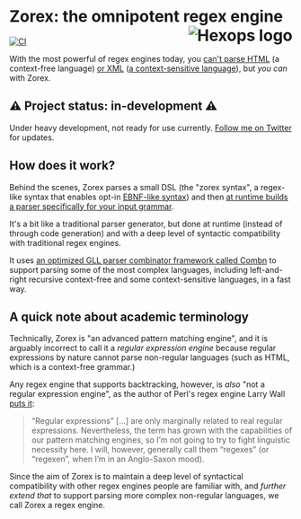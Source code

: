 # Zorex: the omnipotent regex engine <a href="https://hexops.com"><img align="right" alt="Hexops logo" src="https://raw.githubusercontent.com/hexops/media/main/readme.svg"></img></a>

[![CI](https://github.com/hexops/ztemplate/workflows/CI/badge.svg)](https://github.com/hexops/ztemplate/actions)

With the most powerful of regex engines today, you [can't parse HTML](https://stackoverflow.com/questions/6751105/why-its-not-possible-to-use-regex-to-parse-html-xml-a-formal-explanation-in-la) (a context-free language) [or XML](https://stackoverflow.com/a/8578999) ([a context-sensitive language](https://softwareengineering.stackexchange.com/a/205725)), but _you can_ with Zorex.

## ⚠️ Project status: in-development ⚠️

Under heavy development, not ready for use currently. [Follow me on Twitter](https://twitter.com/slimsag) for updates.

## How does it work?

Behind the scenes, Zorex parses a small DSL (the "zorex syntax", a regex-like syntax that enables opt-in [EBNF-like syntax](https://en.wikipedia.org/wiki/Extended_Backus%E2%80%93Naur_form)) and then [at runtime builds a parser specifically for your input grammar](https://devlog.hexops.com/2021/zig-parser-combinators-and-why-theyre-awesome).

It's a bit like a traditional parser generator, but done at runtime (instead of through code generation) and with a deep level of syntactic compatibility with traditional regex engines.

It uses [an optimized GLL parser combinator framework called Combn](./src/combn/README.md) to support parsing some of the most complex languages, including left-and-right recursive context-free and some context-sensitive languages, in a fast way.

## A quick note about academic terminology

Technically, Zorex is "an advanced pattern matching engine", and it is arguably incorrect to call it a _regular expression engine_ because regular expressions by nature cannot parse non-regular languages (such as HTML, which is a context-free grammar.)

Any regex engine that supports backtracking, however, is _also_ "not a regular expression engine", as the author of Perl's regex engine Larry Wall [puts it](https://raku.org/archive/doc/design/apo/A05.html):

> “Regular expressions” […] are only marginally related to real regular expressions. Nevertheless, the term has grown with the capabilities of our pattern matching engines, so I’m not going to try to fight linguistic necessity here. I will, however, generally call them “regexes” (or “regexen”, when I’m in an Anglo-Saxon mood).

Since the aim of Zorex is to maintain a deep level of syntactical compatibility with other regex engines people are familiar with, and _further extend that_ to support parsing more complex non-regular languages, we call Zorex a regex engine.
